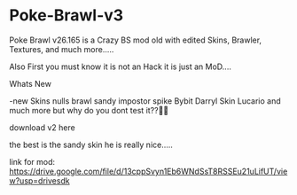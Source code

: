 # Poke-Brawl-v3
Poke Brawl v26.165 is a Crazy BS mod old with edited Skins, Brawler, Textures, and much more.....

Also First you must know it is not an Hack it is just an MoD....

Whats New

-new Skins
nulls brawl sandy 
impostor spike
Bybit
Darryl Skin
Lucario
and much more but why do you dont test it??🤔🤔

download v2 here

the best is the sandy skin he is really nice.....

link for mod:   https://drive.google.com/file/d/13cppSvyn1Eb6WNdSsT8RSSEu21uLifUT/view?usp=drivesdk
